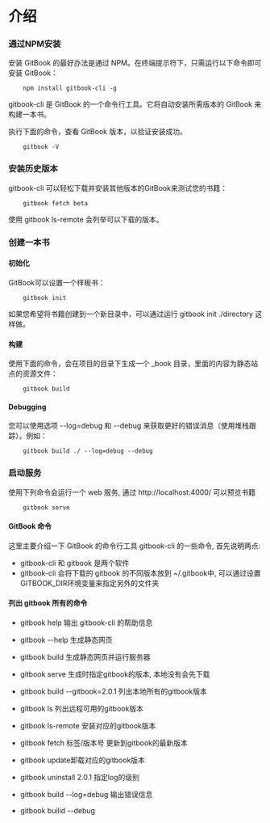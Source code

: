 # 介绍

### 通过NPM安装
 安装 GitBook 的最好办法是通过 NPM。在终端提示符下，只需运行以下命令即可安装 GitBook：
```
    npm install gitbook-cli -g
```
gitbook-cli 是 GitBook 的一个命令行工具。它将自动安装所需版本的 GitBook 来构建一本书。

执行下面的命令，查看 GitBook 版本，以验证安装成功。
```
    gitbook -V
```
### 安装历史版本
gitbook-cli 可以轻松下载并安装其他版本的GitBook来测试您的书籍：
```
    gitbook fetch beta
```
使用 gitbook ls-remote 会列举可以下载的版本。

### 创建一本书
#### 初始化
GitBook可以设置一个样板书：
```
    gitbook init
```
如果您希望将书籍创建到一个新目录中，可以通过运行 gitbook init ./directory 这样做。

#### 构建
使用下面的命令，会在项目的目录下生成一个 _book 目录，里面的内容为静态站点的资源文件：
``` 
    gitbook build
```
#### Debugging
您可以使用选项 --log=debug 和 --debug 来获取更好的错误消息（使用堆栈跟踪）。例如：
``` 
    gitbook build ./ --log=debug --debug
```
### 启动服务
使用下列命令会运行一个 web 服务, 通过 http://localhost:4000/ 可以预览书籍
```
    gitbook serve
 ```
#### GitBook 命令
这里主要介绍一下 GitBook 的命令行工具 gitbook-cli 的一些命令, 首先说明两点:

* gitbook-cli 和 gitbook 是两个软件
* gitbook-cli 会将下载的 gitbook 的不同版本放到 ~/.gitbook中, 可以通过设置GITBOOK_DIR环境变量来指定另外的文件夹
#### 列出 gitbook 所有的命令

- gitbook help 输出 gitbook-cli 的帮助信息


- gitbook --help 生成静态网页


- gitbook build 生成静态网页并运行服务器


- gitbook serve 生成时指定gitbook的版本, 本地没有会先下载


- gitbook build --gitbook=2.0.1 列出本地所有的gitbook版本


- gitbook ls 列出远程可用的gitbook版本


- gitbook ls-remote 安装对应的gitbook版本
 

- gitbook fetch 标签/版本号 更新到gitbook的最新版本


- gitbook update卸载对应的gitbook版本 


- gitbook uninstall 2.0.1 指定log的级别


- gitbook build --log=debug 输出错误信息

- gitbook builid --debug